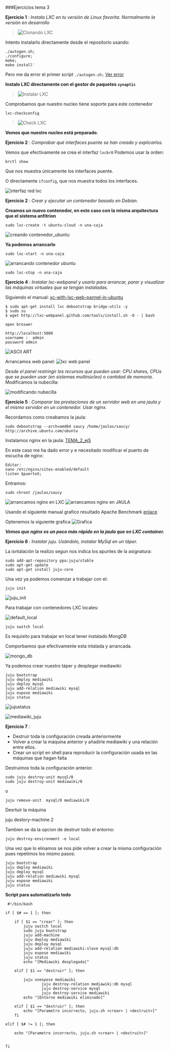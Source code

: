 ###Ejercicios tema 3

**Ejercicio 1** : _Instala LXC en tu versión de Linux favorita. Normalmente la versión en desarrollo_

> ![Clonando LXC](https://github.com/josemlp91/IV_work/blob/master/capturas_T3/josemlp@josemlp-ubuntu:%20~-lxc-lxc_038.png?raw=true)

Intento instalarlo directamente desde el repositorio usando:

~~~
./autogen.sh;
./configure;
make;
make install'
~~~
Pero me da error el primer script ``./autogen.sh;`` 
[Ver error](https://github.com/josemlp91/IV_work/blob/master/capturas_T3/josemlp@josemlp-ubuntu:%20~-lxc-lxc_039.png?raw=true)

**Instalo LXC directamente con el gestor de paquetes ``synaptic``**

> ![Instalar LXC](https://github.com/josemlp91/IV_work/blob/master/capturas_T3/josemlp@josemlp-ubuntu:%20~-Escritorio_027.png?raw=true)

Comprobamos que nuestro nucleo tiene soporte para este contenedor
~~~ 
lxc-checkconfig
~~~
>![Check LXC](https://github.com/josemlp91/IV_work/blob/master/capturas_T3/josemlp@josemlp-ubuntu:%20~-Escritorio_028.png?raw=true)

**Vemos que nuestro nucleo está preparado.**


**Ejercicio 2** : _Comprobar qué interfaces puente se han creado y explicarlos._

Vemos que efectivamente se crea el interfaz ``lxcbr0``
Podemos usar la orden:
~~~
brctl show
~~~
Que nos muestra únicamente los interfaces puente.

O directamente ``ifconfig``, que nos muestra todos los interfaces.


![interfaz red lxc](https://github.com/josemlp91/IV_work/blob/master/capturas_T3/josemlp@josemlp-ubuntu:%20~_032.png?raw=true)

**Ejercicio 2** :
_Crear y ejecutar un contenedor basado en Debian._

__Creamos un nuevo contenedor, en este caso con la misma arquitectura que el sistema anfitrion__

~~~
sudo lxc-create -t ubuntu-cloud -n una-caja
~~~

![creando contenedor_ubuntu](https://github.com/josemlp91/IV_work/blob/master/capturas_T3/josemlp@josemlp-ubuntu:%20~-Escritorio_030.png?raw=true)


__Ya podemos arrancarlo__

~~~
sudo lxc-start -n una-caja
~~~

![arrancando contenedor ubuntu](https://github.com/josemlp91/IV_work/blob/master/capturas_T3/josemlp@josemlp-ubuntu:%20~_031.png?raw=true)

~~~
sudo lxc-stop -n una-caja
~~~
**Ejercicio 4** : 
_Instalar lxc-webpanel y usarlo para arrancar, parar y visualizar las máquinas virtuales que se tengan instaladas._

Siguiendo el manual: [xc-with-lxc-web-pannel-in-ubuntu](http://www.computersnyou.com/2123/2013/07/installing-lxc-with-lxc-web-pannel-in-ubuntu/)
~~~
$ sudo apt-get install lxc debootstrap bridge-utils -y
$ sudo su
$ wget http://lxc-webpanel.github.com/tools/install.sh -O - | bash
~~~

~~~
open broswer 

http://localhost:5000  
username :  admin 
password admin
~~~


![ASCII ART](https://github.com/josemlp91/IV_work/blob/master/capturas_T3/Selecci%C3%B3n_040.png?raw=true)

Arrancamos web panel:
![lxc web panel](https://github.com/josemlp91/IV_work/blob/master/capturas_T3/Overview%20-%20LXC%20Web%20Panel%20-%20Chromium_033.png?raw=true)

_Desde el panel restringir los recursos que pueden usar: CPU shares, CPUs que se pueden usar (en sistemas multinúcleo) o cantidad de memoria._
Modificamos la nubecilla:

![modificando nubecilla](https://github.com/josemlp91/IV_work/blob/master/capturas_T3/jaula_vs_LXC__nginx__.png?raw=true)

**Ejercicio 5** : 
_Comparar las prestaciones de un servidor web en una jaula y el mismo servidor en un contenedor. Usar nginx._

Recordamos como creabamos la jaula:
~~~
sudo debootstrap --arch=amd64 saucy /home/jaulas/saucy/ http://archive.ubuntu.com/ubuntu
~~~

Instalamos nginx en la jaula:
[TEMA_2_ej5](https://github.com/josemlp91/IV_work/blob/master/capturas_T3/jaula_vs_LXC__nginx__.png?raw=true)

En este caso me ha dado error y e necesitado modificar
el puerto de escucha de nginx:

~~~
Editar:
nano /etc/nginx/sites-enabled/default
listen $puertoX;
~~~

Entramos:

~~~
sudo chroot /jaulas/saucy
~~~

![arrancamos nginx en LXC](https://github.com/josemlp91/IV_work/blob/master/capturas_T3/LXC_nginx.png?raw=true)
![arrancamos nginx en JAULA](https://github.com/josemlp91/IV_work/blob/master/capturas_T3/nginx_jaula.png?raw=true)

Usando el siguiente manual grafico resultado Apache Benchmark [enlace](http://www.fjordan.es/graficar-resultados-de-apachebench-con-gnuplot.html)

Optenemos la siguiente grafica
![Grafica](https://github.com/josemlp91/IV_work/blob/master/capturas_T3/benchmark.png?raw=true)


___Vemos que nginx es un poco más rápido en la jaula que en LXC container.___


**Ejercicio 6** : 
_Instalar juju._
_Usándolo, instalar MySql en un táper._


La isntalación la realizo segun nos indica los apuntes de la asignatura:

~~~
sudo add-apt-repository ppa:juju/stable
sudo apt-get update 
sudo apt-get install juju-core
~~~

Una vez ya podemos comenzar a trabajar con el:

~~~
juju init
~~~

![juju_init](https://github.com/josemlp91/IV_work/blob/master/capturas_T3/juju_init.png?raw=true)

Para trabajar con contenedores LXC locales:

![default_local](https://github.com/josemlp91/IV_work/blob/master/capturas_T3/juju_local.png?raw=true)



~~~
juju switch local
~~~

Es requisito para trabajar en local tener instalado MongDB

Comporbamos que efectivamente esta intalada y arrancada.

![mongo_db](https://github.com/josemlp91/IV_work/blob/master/capturas_T3/mongoArrancado.png?raw=true)

Ya podemos crear nuestro táper y desplegar mediawiki:

~~~
juju bootstrap
juju deploy mediawiki
juju deploy mysql
juju add-relation mediawiki mysql
juju expose mediawiki
juju status
~~~

![jujustatus](https://github.com/josemlp91/IV_work/blob/master/capturas_T3/juju_status_mediawiki.png?raw=true)


![mediawiki_juju](https://github.com/josemlp91/IV_work/blob/master/capturas_T3/mediaWiki_funcionando.png?raw=true)

**Ejercicio 7** : 

+ Destruir toda la configuración creada anteriormente
+ Volver a crear la máquina anterior y añadirle mediawiki y una relación entre ellos.
+ Crear un script en shell para reproducir la configuración usada en las máquinas que hagan falta

Destruimos toda la configuración anterior.

~~~
sudo juju destroy-unit mysql/0
sudo juju destroy-unit mediawiki/0
~~~

o 

~~~
juju remove-unit  mysql/0 mediawiki/0
~~~

Desrtuir la máquina

juju destory-machine 2

Tambien se da la opcion de destruir todo el entorno:

~~~
juju destroy-environment -e local
~~~


Una vez que lo elinamos se nos pide volver a crear la misma configuración
pues repetimos los mismo pasos:


~~~
juju bootstrap
juju deploy mediawiki
juju deploy mysql
juju add-relation mediawiki mysql
juju expose mediawiki
juju status
~~~

__Script para automatizarlo todo__

~~~
 #!/bin/bash

if [ $# == 1 ]; then

	if [ $1 == "crear" ]; then
		juju switch local
		sudo juju bootstrap
		juju add-machine
		juju deploy mediawiki
		juju deploy mysql 
		juju add-relation mediawiki:slave mysql:db 
		juju expose mediawiki 
		juju status
		echo "[Mediawiki desplegada]"
		
	elif [ $1 == "destruir" ]; then

		juju unexpose mediawiki
                juju destroy-relation mediawiki:db mysql
                juju destroy-service mysql
                juju destroy-service mediawiki
		echo "[Entorno mediawiki eliminado]"

	elif [ $1 == "destruir" ]; then
		echo "[Parametro incorrecto, juju.sh <crear> | <destruit>]"
	fi

elif [ $# != 1 ]; then

	echo "[Parametro incorrecto, juju.sh <crear> | <destruit>]"
	

fi
		
                                
                                

~~~ 